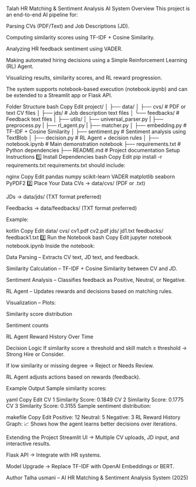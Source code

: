Talah HR Matching & Sentiment Analysis AI System
Overview
This project is an end-to-end AI pipeline for:

Parsing CVs (PDF/Text) and Job Descriptions (JD).

Computing similarity scores using TF-IDF + Cosine Similarity.

Analyzing HR feedback sentiment using VADER.

Making automated hiring decisions using a Simple Reinforcement Learning (RL) Agent.

Visualizing results, similarity scores, and RL reward progression.

The system supports notebook-based execution (notebook.ipynb) and can be extended to a Streamlit app or Flask API.

Folder Structure
bash
Copy
Edit
project/
│
├── data/
│   ├── cvs/                  # PDF or text CV files
│   ├── jds/                  # Job description text files
│   └── feedbacks/            # Feedback text files
│
├── utils/
│   ├── universal_parser.py 
|   ├── preprocess.py
|   ├── rl_agent.py
|   ├── matcher.py 
│   ├── embedding.py          # TF-IDF + Cosine Similarity
│   ├── sentiment.py          # Sentiment analysis using TextBlob
│   ├── decision.py           # RL Agent + decision rules
│
├── notebook.ipynb            # Main demonstration notebook
├── requirements.txt          # Python dependencies
├── README.md                 # Project documentation
Setup Instructions
1️⃣ Install Dependencies
bash
Copy
Edit
pip install -r requirements.txt
requirements.txt should include:

nginx
Copy
Edit
pandas
numpy
scikit-learn
VADER
matplotlib
seaborn
PyPDF2
2️⃣ Place Your Data
CVs → data/cvs/ (PDF or .txt)

JDs → data/jds/ (TXT format preferred)

Feedbacks → data/feedbacks/ (TXT format preferred)

Example:

kotlin
Copy
Edit
data/
  cvs/
    cv1.pdf
    cv2.pdf
  jds/
    jd1.txt
  feedbacks/
    feedback1.txt
3️⃣ Run the Notebook
bash
Copy
Edit
jupyter notebook notebook.ipynb
Inside the notebook:

Data Parsing – Extracts CV text, JD text, and feedback.

Similarity Calculation – TF-IDF + Cosine Similarity between CV and JD.

Sentiment Analysis – Classifies feedback as Positive, Neutral, or Negative.

RL Agent – Updates rewards and decisions based on matching rules.

Visualization – Plots:

Similarity score distribution

Sentiment counts

RL Agent Reward History Over Time

Decision Logic
If similarity score ≥ threshold and skill match ≥ threshold → Strong Hire or Consider.

If low similarity or missing degree → Reject or Needs Review.

RL Agent adjusts actions based on rewards (feedback).

Example Output
Sample similarity scores:

yaml
Copy
Edit
CV 1 Similarity Score: 0.1849
CV 2 Similarity Score: 0.1775
CV 3 Similarity Score: 0.3155
Sample sentiment distribution:

makefile
Copy
Edit
Positive: 12
Neutral: 5
Negative: 3
RL Reward History Graph:
📈 Shows how the agent learns better decisions over iterations.

Extending the Project
Streamlit UI → Multiple CV uploads, JD input, and interactive results.

Flask API → Integrate with HR systems.

Model Upgrade → Replace TF-IDF with OpenAI Embeddings or BERT.

Author
Talha usmani – AI HR Matching & Sentiment Analysis System (2025)